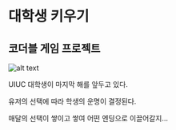 # 대학생 키우기

## 코더블 게임 프로젝트

![alt text](http://fightingillini.com/images/2015/11/10/illinois_campus_quad.jpg)

UIUC 대학생이 마지막 해를 앞두고 있다.

유저의 선택에 따라 학생의 운명이 결정된다.

매달의 선택이 쌓이고 쌓여 어떤 엔딩으로 이끌어갈지...

